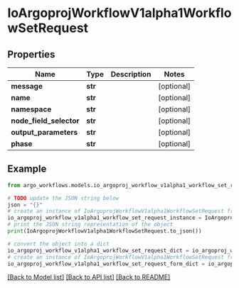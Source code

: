 # IoArgoprojWorkflowV1alpha1WorkflowSetRequest


## Properties

Name | Type | Description | Notes
------------ | ------------- | ------------- | -------------
**message** | **str** |  | [optional] 
**name** | **str** |  | [optional] 
**namespace** | **str** |  | [optional] 
**node_field_selector** | **str** |  | [optional] 
**output_parameters** | **str** |  | [optional] 
**phase** | **str** |  | [optional] 

## Example

```python
from argo_workflows.models.io_argoproj_workflow_v1alpha1_workflow_set_request import IoArgoprojWorkflowV1alpha1WorkflowSetRequest

# TODO update the JSON string below
json = "{}"
# create an instance of IoArgoprojWorkflowV1alpha1WorkflowSetRequest from a JSON string
io_argoproj_workflow_v1alpha1_workflow_set_request_instance = IoArgoprojWorkflowV1alpha1WorkflowSetRequest.from_json(json)
# print the JSON string representation of the object
print(IoArgoprojWorkflowV1alpha1WorkflowSetRequest.to_json())

# convert the object into a dict
io_argoproj_workflow_v1alpha1_workflow_set_request_dict = io_argoproj_workflow_v1alpha1_workflow_set_request_instance.to_dict()
# create an instance of IoArgoprojWorkflowV1alpha1WorkflowSetRequest from a dict
io_argoproj_workflow_v1alpha1_workflow_set_request_form_dict = io_argoproj_workflow_v1alpha1_workflow_set_request.from_dict(io_argoproj_workflow_v1alpha1_workflow_set_request_dict)
```
[[Back to Model list]](../README.md#documentation-for-models) [[Back to API list]](../README.md#documentation-for-api-endpoints) [[Back to README]](../README.md)


